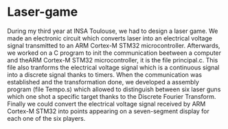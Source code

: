 # Laser-game
During my third year at INSA Toulouse, we had to design a laser game. 
We made an electronic circuit which converts laser into an electrical voltage signal transmitted to an ARM Cortex-M STM32 microcontroller. Afterwards, we worked on a C program to init the communication beetween a computer and theARM Cortex-M STM32 microcontroller, it is the file principal.c. This file also tranforms the electrical voltage signal which is a continuous signal into a discrete signal thanks to timers. When the communication was established and the transformation done, we developed a assembly program (file Tempo.s) which allowed to distinguish between six laser guns which one shot a specific target thanks to the Discrete Fourier Transform. Finally we could convert the electrical voltage signal received by ARM Cortex-M STM32 into points appearing on a seven-segment display for each one of the six players.
